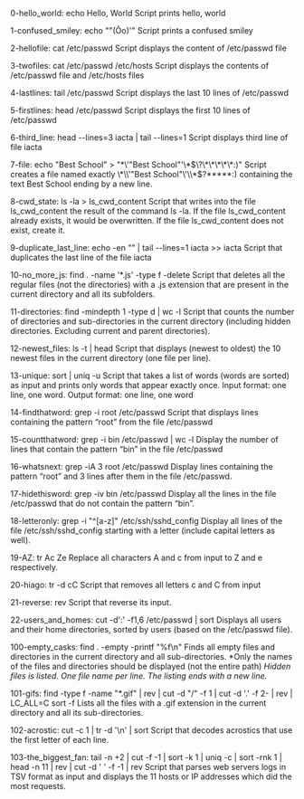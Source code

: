 0-hello_world: echo Hello, World Script prints hello, world

1-confused_smiley: echo "\"(Ôo)'" Script prints a confused smiley

2-hellofile: cat /etc/passwd Script displays the content of /etc/passwd file

3-twofiles: cat /etc/passwd /etc/hosts Script displays the contents of /etc/passwd file and /etc/hosts files

4-lastlines: tail /etc/passwd Script displays the last 10 lines of /etc/passwd

5-firstlines: head /etc/passwd Script displays the first 10 lines of /etc/passwd

6-third_line: head --lines=3 iacta | tail --lines=1 Script displays third line of file iacta

7-file: echo "Best School" > "\*\\\'\"Best School\"\'\\\*$\?\*\*\*\*\*:)" Script creates a file named exactly \*\\'"Best School"\'\\*$\?\*\*\*\*\*:) containing the text Best School ending by a new line.

8-cwd_state: ls -la > ls_cwd_content Script that writes into the file ls_cwd_content the result of the command ls -la. If the file ls_cwd_content already exists, it would be overwritten. If the file ls_cwd_content does not exist, create it.

9-duplicate_last_line: echo -en "" | tail --lines=1 iacta >> iacta Script that duplicates the last line of the file iacta

10-no_more_js: find . -name '*.js' -type f -delete Script that deletes all the regular files (not the directories) with a .js extension that are present in the current directory and all its subfolders.

11-directories: find -mindepth 1 -type d | wc -l Script that counts the number of directories and sub-directories in the current directory (including hidden directories. Excluding current and parent directories).

12-newest_files: ls -t | head Script that displays (newest to oldest) the 10 newest files in the current directory (one file per line).

13-unique: sort | uniq -u Script that takes a list of words (words are sorted) as input and prints only words that appear exactly once. Input format: one line, one word. Output format: one line, one word

14-findthatword: grep -i root /etc/passwd Script that displays lines containing the pattern “root” from the file /etc/passwd

15-countthatword: grep -i bin /etc/passwd | wc -l Display the number of lines that contain the pattern “bin” in the file /etc/passwd

16-whatsnext: grep -iA 3 root /etc/passwd Display lines containing the pattern “root” and 3 lines after them in the file /etc/passwd.

17-hidethisword: grep -iv bin /etc/passwd Display all the lines in the file /etc/passwd that do not contain the pattern “bin”.

18-letteronly: grep -i "^[a-z]" /etc/ssh/sshd_config Display all lines of the file /etc/ssh/sshd_config starting with a letter (include capital letters as well).

19-AZ: tr Ac Ze Replace all characters A and c from input to Z and e respectively.

20-hiago: tr -d cC Script that removes all letters c and C from input

21-reverse: rev Script that reverse its input.

22-users_and_homes: cut -d':' -f1,6 /etc/passwd | sort Displays all users and their home directories, sorted by users (based on the /etc/passwd file).

100-empty_casks: find . -empty -printf "%f\n" Finds all empty files and directories in the current directory and all sub-directories. *Only the names of the files and directories should be displayed (not the entire path) *Hidden files is listed.* *One file name per line.* *The listing ends with a new line.*

101-gifs: find -type f -name "*.gif" | rev | cut -d "/" -f 1 | cut -d '.' -f 2- | rev | LC_ALL=C sort -f Lists all the files with a .gif extension in the current directory and all its sub-directories.

102-acrostic: cut -c 1 | tr -d '\n' | sort Script that decodes acrostics that use the first letter of each line.

103-the_biggest_fan: tail -n +2 | cut -f -1 | sort -k 1 | uniq -c | sort -rnk 1 | head -n 11 | rev | cut -d ' ' -f -1 | rev Script that parses web servers logs in TSV format as input and displays the 11 hosts or IP addresses which did the most requests.

